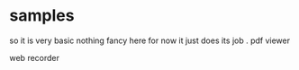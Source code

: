 # samples
so it is very basic nothing fancy here for now it just does its job .
pdf viewer


web recorder
